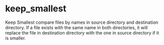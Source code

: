 # keep_smallest
Keep Smallest compare files by names in source directory and destination directory.
If a file exists with the same name in both directories, it will replace the file in destination directory with the one in source directory if it is smaller.
